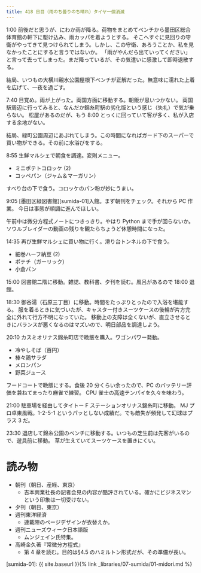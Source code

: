 ```yaml
---
title: 418 日目（雨のち曇りのち晴れ）タイヤ一個消滅
---
```


1:00 前後だと思うが、にわか雨が降る。荷物をまとめてベンチから墨田区総合体育館の軒下に駆け込み、雨カッパを着ようとする。
そこへすぐに見回りの守衛がやってきて見つけられてしまう。しかし、この守衛、あろうことか、私を見なかったことにすると言うではないか。
「雨がやんだら出ていってください」と言って去ってしまった。まだ降っているが、その気遣いに感激して即時退散する。

結局、いつもの大横川親水公園屋根下ベンチが正解だった。無意味に濡れた上着を広げて、一夜を過ごす。

7:40 目覚め。雨が上がった。両国方面に移動する。朝飯が思いつかない。
両国駅周辺に行ってみると、なんだか錦糸町駅の劣化版という感じ（失礼）で気が乗らない。
松屋があるのだが、もう 8:00 とっくに回っていて客が多く、私が入店する余地がない。

結局、緑町公園周辺にあぶれてしまう。この時間になればガード下のスーパーで買い物ができる。その前に水浴びをする。

8:55 生鮮マルシェで朝食を調達。変則メニュー。
* ミニポテトコロッケ (2)
* コッペパン（ジャム＆マーガリン）

すべり台の下で食う。コロッケのパン粉が妙にうまい。

9:05 [墨田区緑図書館][sumida-01]入館。まず朝刊をチェック。それから PC 作業。
今日は事態が順調に進んでほしい。

午前中は微分方程式ノートにつきっきり。やはり Python まで手が回らないか。
ソウルブレイダーの動画の残りを観たらちょうど休憩時間になった。

14:35 再び生鮮マルシェに買い物に行く。滑り台トンネルの下で食う。
* 細巻ハーフ納豆 (2)
* ポテチ（ガーリック）
* 小倉パン

15:00 図書館二階に移動。雑誌、教科書、夕刊を読む。風呂があるので 18:00 退館。

18:30 御谷湯（石原三丁目）に移動。時間をたっぷりとったので入浴を堪能する。
服を着るときに気づいたが、キャスター付きスーツケースの後輪が片方完全に外れて行方不明になっていた。
移動上の支障は全くないが、直立させるときにバランスが悪くなるのはマズいので、明日部品を調達しよう。

20:10 カスミオリナス錦糸町店で晩飯を購入。ワゴンパワー発動。
* 冷やしそば（百円）
* 棒々鶏サラダ
* メロンパン
* 野菜ジュース

フードコートで晩飯にする。食後 20 分くらい余ったので、PC のバッテリー評価を兼ねてまったり麻雀で練習。
CPU 雀士の高速テンパイを久々を味わう。

21:00 駐車場を経由してタイトー F ステーションオリナス錦糸町に移動。
MJ プロ卓東風戦。1-2-5-1 というパッとしない成績だ。でも敵失が頻発して幻球はプラス 3 だ。

23:30 退店して錦糸公園のベンチに移動する。いつもの芝生前は先客がいるので、遊具前に移動。
草が生えていてスーツケースを置きにくい。

# 読み物

* 朝刊（朝日、産経、東京）
  * 吉本興業社長の記者会見の内容が酷評されている。確かにビジネスマンという印象は一切受けない。
* 夕刊（朝日、東京）
* 週刊東洋経済
  * 連載陣のページデザインが衣替えか。
* 週刊ニューズウィーク日本語版
  * ムンジェイン氏特集。
* 高崎金久著『常微分方程式』
  * 第 4 章を読む。目的は§4.5 のハミルトン形式だが、その準備が長い。

[sumida-01]: {{ site.baseurl }}{% link _libraries/07-sumida/01-midori.md %}
